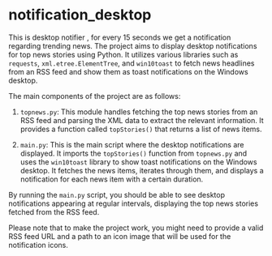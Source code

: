 # notification_desktop
This is desktop notifier , for every 15 seconds we get a notification regarding trending news.
The project aims to display desktop notifications for top news stories using Python. It utilizes various libraries such as `requests`, `xml.etree.ElementTree`, and `win10toast` to fetch news headlines from an RSS feed and show them as toast notifications on the Windows desktop.

The main components of the project are as follows:

1. `topnews.py`: This module handles fetching the top news stories from an RSS feed and parsing the XML data to extract the relevant information. It provides a function called `topStories()` that returns a list of news items.

2. `main.py`: This is the main script where the desktop notifications are displayed. It imports the `topStories()` function from `topnews.py` and uses the `win10toast` library to show toast notifications on the Windows desktop. It fetches the news items, iterates through them, and displays a notification for each news item with a certain duration.

By running the `main.py` script, you should be able to see desktop notifications appearing at regular intervals, displaying the top news stories fetched from the RSS feed.

Please note that to make the project work, you might need to provide a valid RSS feed URL and a path to an icon image that will be used for the notification icons.
